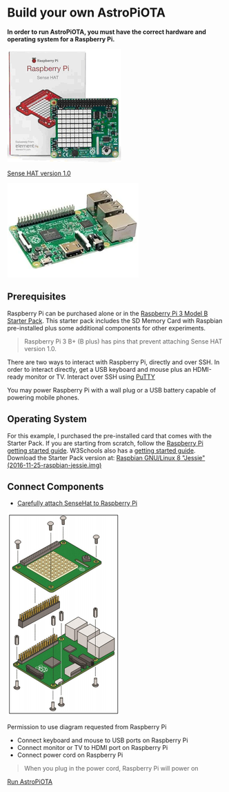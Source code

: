 # Build your own AstroPiOTA

**In order to run AstroPiOTA, you must have the correct hardware and operating system for a Raspberry Pi.**

![Photo of Sense Hat that looks like a slightly smaller circuit board with LED light panel](../RasSenseHat.png)

[Sense HAT version 1.0](https://thepihut.com/products/raspberry-pi-sense-hat-astro-pi)

![Photo of Raspberry Pi 3 B computer that looks like a ~4x3 circuit board](../RasPi.png)

## Prerequisites

Raspberry Pi can be purchased alone or in the [Raspberry Pi 3 Model B Starter Pack](https://www.digikey.com/catalog/en/partgroup/raspberry-pi-3-model-b-starter-pack-includes-a-raspberry-pi-3/70316?utm_adgroup=Kits&slid=&gclid=CjwKCAiAl7PgBRBWEiwAzFhmml25rcO7V-oO0hwQ4RdoVFCj-Sj2AnGcsFBi8ArlMDn74owwLJaywBoCBhUQAvD_BwE). This starter pack includes the SD Memory Card with Raspbian pre-installed plus some additional components for other experiments.

> Raspberry Pi 3 B+ (B plus) has pins that prevent attaching Sense HAT version 1.0. 

There are two ways to interact with Raspberry Pi, directly and over SSH.  In order to interact directly, get a USB keyboard and mouse plus an HDMI-ready monitor or TV.  Interact over SSH using [PuTTY](https://www.chiark.greenend.org.uk/~sgtatham/putty/latest.html)

You may power Raspberry Pi with a wall plug or a USB battery capable of powering mobile phones.

## Operating System

For this example, I purchased the pre-installed card that comes with the Starter Pack. If you are starting from scratch, follow the [Raspberry Pi getting started guide](https://projects.raspberrypi.org/en/projects/raspberry-pi-getting-started/2).  W3Schools also has a [getting started guide](https://www.w3schools.com/nodejs/nodejs_raspberrypi.asp).  Download the Starter Pack version at: [Raspbian GNU/Linux 8 "Jessie" (2016-11-25-raspbian-jessie.img)](http://downloads.raspberrypi.org/raspbian/images/)

## Connect Components

- [Carefully attach SenseHat to Raspberry Pi](https://docs-emea.rs-online.com/webdocs/1436/0900766b81436bef.pdf)

![Screen capture of crontab file update described in text](../RasSen2Ras.png)

Permission to use diagram requested from Raspberry Pi

- Connect keyboard and mouse to USB ports on Raspberry Pi
- Connect monitor or TV to HDMI port on Raspberry Pi
- Connect power cord on Raspberry Pi

>When you plug in the power cord, Raspberry Pi will power on

[Run AstroPiOTA](../how-to-guides/run.md)
